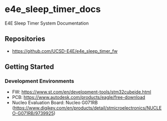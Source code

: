 # e4e_sleep_timer_docs
E4E Sleep Timer System Documentation

## Repositories
- https://github.com/UCSD-E4E/e4e_sleep_timer_fw

## Getting Started
### Development Environments
- FW: https://www.st.com/en/development-tools/stm32cubeide.html
- PCB: https://www.autodesk.com/products/eagle/free-download
- Nucleo Evaluation Board: Nucleo G071RB (https://www.digikey.com/en/products/detail/stmicroelectronics/NUCLEO-G071RB/9739925)
